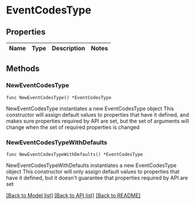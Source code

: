 # EventCodesType

## Properties

Name | Type | Description | Notes
------------ | ------------- | ------------- | -------------

## Methods

### NewEventCodesType

`func NewEventCodesType() *EventCodesType`

NewEventCodesType instantiates a new EventCodesType object
This constructor will assign default values to properties that have it defined,
and makes sure properties required by API are set, but the set of arguments
will change when the set of required properties is changed

### NewEventCodesTypeWithDefaults

`func NewEventCodesTypeWithDefaults() *EventCodesType`

NewEventCodesTypeWithDefaults instantiates a new EventCodesType object
This constructor will only assign default values to properties that have it defined,
but it doesn't guarantee that properties required by API are set


[[Back to Model list]](../README.md#documentation-for-models) [[Back to API list]](../README.md#documentation-for-api-endpoints) [[Back to README]](../README.md)


